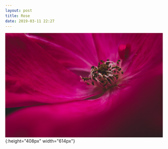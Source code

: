 ```yaml
---
layout: post
title: Rose
date: 2019-03-11 22:27
---
```


![Rose](\images\20190311_00004.jpg) {:height="408px" width="614px"}
